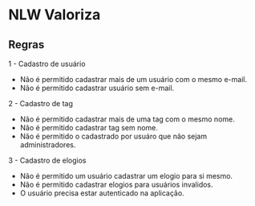 # NLW Valoriza

## Regras

1 - Cadastro de usuário
- Não é permitido cadastrar mais de um usuário com o mesmo e-mail.
- Não é permitido cadastrar usuário sem e-mail.


2 - Cadastro de tag
- Não é permitido cadastrar mais de uma tag com o mesmo nome.
- Não é permitido cadastrar tag sem nome.
- Não é permitido o cadastrado por usuáro que não sejam administradores.


3 - Cadastro de elogios
- Não é permitido um usuário cadastrar um elogio para si mesmo.
- Não é permitido cadastrar elogios para usuários invalidos.
- O usuário precisa estar autenticado na aplicação.
